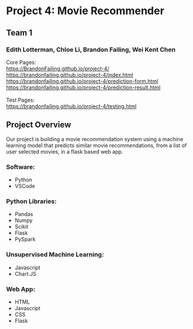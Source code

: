 # Project 4: Movie Recommender 
## Team 1
### Edith Lotterman, Chloe Li, Brandon Failing, Wei Kent Chen
Core Pages: <br>
https://BrandonFailing.github.io/project-4/ <br>
https://brandonfailing.github.io/project-4/index.html <br>
https://brandonfailing.github.io/project-4/prediction-form.html <br>
https://brandonfailing.github.io/project-4/prediction-result.html <br>
<br>
Test Pages: <br>
https://brandonfailing.github.io/project-4/testing.html
<br>

## Project Overview

Our project is building a movie recommendation system using a machine learning model that predicts similar movie recommendations, from a list of user selected movies, in a flask based web app. <p>

<h3>Software:</h3>
<ul>
<li>Python
<li>VSCode
</ul>
<h3>Python Libraries:</h3>
<ul>
<li>Pandas
<li>Numpy
<li>Scikit
<li>Flask
<li>PySpark
</ul>
<h3>Unsupervised Machine Learning:</h3>
<ul>
<li>Javascript
<li>Chart.JS
</ul>
<h3>Web App:</h3>
<ul>
<li>HTML
<li>Javascript
<li>CSS
<li>Flask
</ul>
